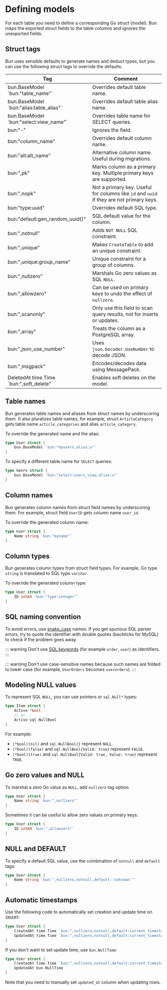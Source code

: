 # Defining models

For each table you need to define a corresponding Go struct (model). Bun maps the exported struct
fields to the table columns and ignores the unexported fields.

## Struct tags

Bun uses sensible defaults to generate names and deduct types, but you can use the following struct
tags to override the defaults.

| Tag                                        | Comment                                                                                  |
| ------------------------------------------ | ---------------------------------------------------------------------------------------- |
| bun.BaseModel \`bun:"table_name"\`         | Overrides default table name.                                                            |
| bun.BaseModel \`bun:"alias:table_alias"\`  | Overrides default table alias name.                                                      |
| bun.BaseModel \`bun:"select:view_name"\`   | Overrides table name for SELECT queries.                                                 |
| bun:"-"                                    | Ignores the field.                                                                       |
| bun:"column_name"                          | Overrides default column name.                                                           |
| bun:"alt:alt_name"                         | Alternative column name. Useful during migrations.                                       |
| bun:",pk"                                  | Marks column as a primary key. Multiple primary keys are supported.                      |
| bun:",nopk"                                | Not a primary key. Useful for columns like `id` and `uuid` if they are not primary keys. |
| bun:"type:uuid"                            | Overrides default SQL type.                                                              |
| bun:"default:gen_random_uuid()"            | SQL default value for the column.                                                        |
| bun:",notnull"                             | Adds `NOT NULL` SQL constraint.                                                          |
| bun:",unique"                              | Makes `CreateTable` to add an unique constraint.                                         |
| bun:",unique:group_name"                   | Unique constraint for a group of columns.                                                |
| bun:",nullzero"                            | Marshals Go zero values as SQL `NULL`.                                                   |
| bun:",allowzero"                           | Can be used on primary keys to undo the effect of `nullzero`.                            |
| bun:",scanonly"                            | Only use this field to scan query results, not for inserts or updates.                   |
| bun:",array"                               | Treats the column as a PostgreSQL array.                                                 |
| bun:",json_use_number"                     | Uses `json.Decoder.UseNumber` to decode JSON.                                            |
| bun:",msgpack"                             | Encodes/decodes data using MessagePack.                                                  |
| DeletedAt time.Time \`bun:",soft_delete"\` | Enables soft deletes on the model.                                                       |

## Table names

Bun generates table names and aliases from struct names by underscoring them. It also pluralizes
table names, for example, struct `ArticleCategory` gets table name `article_categories` and alias
`article_category`.

To override the generated name and the alias:

```go
type User struct {
	bun.BaseModel `bun:"myusers,alias:u"`
}
```

To specify a different table name for `SELECT` queries:

```go
type Genre struct {
	bun.BaseModel `bun:"select:users_view,alias:u"`
}
```

## Column names

Bun generates column names from struct field names by underscoring them. For example, struct field
`UserID` gets column name `user_id`.

To override the generated column name:

```go
type User struct {
	Name string `bun:"myname"`
}
```

## Column types

Bun generates column types from struct field types. For example, Go type `string` is translated to
SQL type `varchar`.

To override the generated column type:

```go
type User struct {
    ID int64 `bun:"type:integer"`
}
```

## SQL naming convention

To avoid errors, use [snake_case](https://en.wikipedia.org/wiki/Snake_case) names. If you get
spurious SQL parser errors, try to quote the identifier with double quotes (backticks for MySQL) to
check if the problem goes away.

<!-- prettier-ignore -->
::: warning
Don't use [SQL keywords](https://www.postgresql.org/docs/13/sql-keywords-appendix.html) (for example
`order`, `user`) as identifiers.
:::

<!-- prettier-ignore -->
::: warning
Don't use case-sensitive names because such names are folded to lower case (for example,
`UserOrders` becomes `userorders`).
:::

## Modeling NULL values

To represent SQL `NULL`, you can use pointers or `sql.Null*` types:

```go
type Item struct {
    Active *bool
    // or
    Active sql.NullBool
}
```

For example:

- `(*bool)(nil)` and `sql.NullBool{}` represent `NULL`.
- `(*bool)(false)` and `sql.NullBool{Valid: true}` represent `FALSE`.
- `(*bool)(true)` and `sql.NullBool{Valid: true, Value: true}` represent `TRUE`.

## Go zero values and NULL

To marshal a zero Go value as `NULL`, add `nullzero` tag option:

```go
type User struct {
    Name string `bun:",nullzero"`
}
```

Sometimes it can be useful to allow zero values on primary keys:

```go
type User struct {
    ID int64 `bun:",allowzero"`
}
```

## NULL and DEFAULT

To specify a default SQL value, use the combination of `notnull` and `default` tags:

```go
type User struct {
    Name string `bun:",nullzero,notnull,default:'unknown'"`
}
```

## Automatic timestamps

Use the following code to automatically set creation and update time on `INSERT`:

```go
type User struct {
	CreatedAt time.Time `bun:",nullzero,notnull,default:current_timestamp"`
	UpdatedAt time.Time `bun:",nullzero,notnull,default:current_timestamp"`
}
```

If you don't want to set update time, use `bun.NullTime`:

```go
type User struct {
	CreatedAt time.Time `bun:",nullzero,notnull,default:current_timestamp"`
	UpdatedAt bun.NullTime
}
```

Note that you need to manually set `updated_at` column when updating rows.
